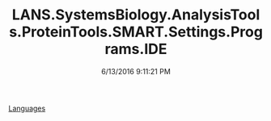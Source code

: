 ﻿---
title: LANS.SystemsBiology.AnalysisTools.ProteinTools.SMART.Settings.Programs.IDE
date: 6/13/2016 9:11:21 PM
---

[Languages](T-LANS.SystemsBiology.AnalysisTools.ProteinTools.SMART.Settings.Programs.IDE.Languages.html)
